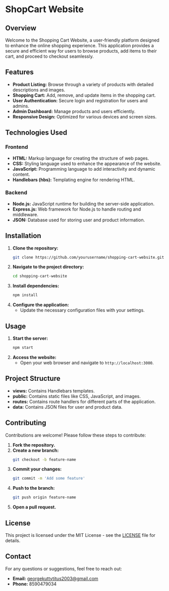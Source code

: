 # ShopCart Website

## Overview

Welcome to the Shopping Cart Website, a user-friendly platform designed to enhance the online shopping experience. This application provides a secure and efficient way for users to browse products, add items to their cart, and proceed to checkout seamlessly.

## Features

- **Product Listing:** Browse through a variety of products with detailed descriptions and images.
- **Shopping Cart:** Add, remove, and update items in the shopping cart.
- **User Authentication:** Secure login and registration for users and admins.
- **Admin Dashboard:** Manage products and users efficiently.
- **Responsive Design:** Optimized for various devices and screen sizes.

## Technologies Used

### Frontend

- **HTML:** Markup language for creating the structure of web pages.
- **CSS:** Styling language used to enhance the appearance of the website.
- **JavaScript:** Programming language to add interactivity and dynamic content.
- **Handlebars (hbs):** Templating engine for rendering HTML.

### Backend

- **Node.js:** JavaScript runtime for building the server-side application.
- **Express.js:** Web framework for Node.js to handle routing and middleware.
- **JSON:** Database used for storing user and product information.

## Installation

1. **Clone the repository:**
    ```sh
    git clone https://github.com/yourusername/shopping-cart-website.git
    ```
2. **Navigate to the project directory:**
    ```sh
    cd shopping-cart-website
    ```
3. **Install dependencies:**
    ```sh
    npm install
    ```
4. **Configure the application:**
    - Update the necessary configuration files with your settings.

## Usage

1. **Start the server:**
    ```sh
    npm start
    ```
2. **Access the website:**
    - Open your web browser and navigate to `http://localhost:3000`.

## Project Structure

- **views:** Contains Handlebars templates.
- **public:** Contains static files like CSS, JavaScript, and images.
- **routes:** Contains route handlers for different parts of the application.
- **data:** Contains JSON files for user and product data.

## Contributing

Contributions are welcome! Please follow these steps to contribute:

1. **Fork the repository.**
2. **Create a new branch:**
    ```sh
    git checkout -b feature-name
    ```
3. **Commit your changes:**
    ```sh
    git commit -m 'Add some feature'
    ```
4. **Push to the branch:**
    ```sh
    git push origin feature-name
    ```
5. **Open a pull request.**

## License

This project is licensed under the MIT License - see the [LICENSE](LICENSE) file for details.

## Contact

For any questions or suggestions, feel free to reach out:

- **Email:** georgekuttytitus2003@gmail.com
- **Phone:** 8590479034
